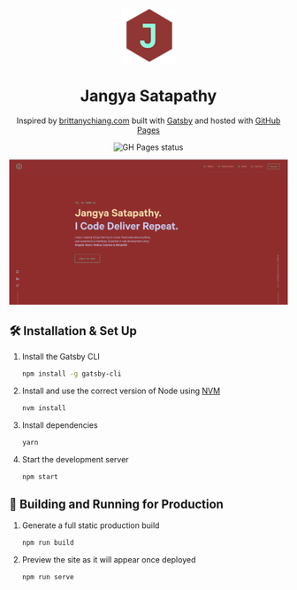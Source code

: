 <div align="center">
  <img alt="Logo" src="https://raw.githubusercontent.com/jangya/portfolio/main/src/images/logo.png" width="100" />
</div>
<h1 align="center">
  Jangya Satapathy
</h1>
<p align="center">
  Inspired by <a href="https://brittanychiang.com" target="_blank">brittanychiang.com</a> built with <a href="https://www.gatsbyjs.org/" target="_blank">Gatsby</a> and hosted with <a href="https://pages.github.com/" target="_blank">GitHub Pages</a>
</p>

<p align="center">
  <img src="https://github.com/jangya/portfolio/actions/workflows/node.js.yml/badge.svg" alt="GH Pages status" />
</p>

![demo](https://raw.githubusercontent.com/jangya/portfolio/main/src/images/demo.png)

## 🛠 Installation & Set Up

1. Install the Gatsby CLI

   ```sh
   npm install -g gatsby-cli
   ```

2. Install and use the correct version of Node using [NVM](https://github.com/nvm-sh/nvm)

   ```sh
   nvm install
   ```

3. Install dependencies

   ```sh
   yarn
   ```

4. Start the development server

   ```sh
   npm start
   ```

## 🚀 Building and Running for Production

1. Generate a full static production build

   ```sh
   npm run build
   ```

1. Preview the site as it will appear once deployed

   ```sh
   npm run serve
   ```
